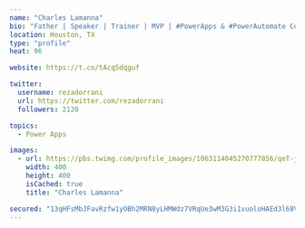 ```yaml
---
name: "Charles Lamanna"
bio: "Father | Speaker | Trainer | MVP | #PowerApps & #PowerAutomate Community Super User | YouTuber Right-pointing triangle http://youtube.com/c/rezadorrani | Learn - Share - Clockwise rightwards and leftwards open circle arrows"
location: Houston, TX
type: "profile"
heat: 96

website: https://t.co/tAcqSdqguf

twitter:
  username: rezadorrani
  url: https://twitter.com/rezadorrani
  followers: 2120

topics:
  - Power Apps

images:
  - url: https://pbs.twimg.com/profile_images/1063114045270777856/qeT-jpWr_400x400.jpg
    width: 400
    height: 400
    isCached: true
    title: "Charles Lamanna"

secured: "13qHFsMbJFavRzfw1yOBh2MRN8yLHMWdz7VRqUe3wM3G3i1vuoloHAEd3l68VIEhR4SSJUEOHfyiQ693GUjfQgnUcQHfwnL6swLVWg2DRfD3f2rQTgiTDN3CidH9ASJ2adt1peRxq7tb98F9l3nsVZTN6U917EU5d28Dg+7DjvG7O+XC4q5nVQPIVIckgyHmDBD5azVk9U04PoK5Fyj2+mTgMF3rBXeH2mnBfigO9FbO4afJw3dso2BjI5CuBCaqcV+ZeAkrgE1obD6Ta+EQu3irr3FWBIbNyq4NtzgU8JNnCdSYv22Ti0i9YjN08FaF1nHkK38osdGr+EcijaPnXCeKK8JMLaRDZv1CP1MxArLw4GOdy1kd1gJipgXNKIiqKcduGyLb5f1uBFgUJwXGkEZovWFonxLs1OH0ihTKTis=;h23eU1zpJ7yAh6KTC+su4g=="
---
```


